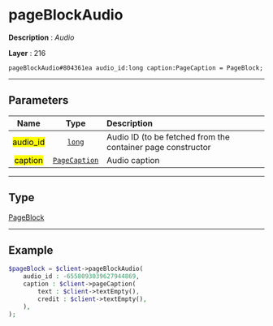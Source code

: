 # pageBlockAudio

**Description** : *Audio*

**Layer** : 216

```tl
pageBlockAudio#804361ea audio_id:long caption:PageCaption = PageBlock;
```

---

## Parameters

| Name | Type | Description |
| :---: | :---: | :--- |
| <mark>audio_id</mark> | [`long`](type/long) | Audio ID (to be fetched from the container page constructor |
| <mark>caption</mark> | [`PageCaption`](type/PageCaption) | Audio caption |

---

## Type

[PageBlock](type/PageBlock)

---

## Example

```php
$pageBlock = $client->pageBlockAudio(
	audio_id : -6558093039627944869,
	caption : $client->pageCaption(
		text : $client->textEmpty(),
		credit : $client->textEmpty(),
	),
);
```